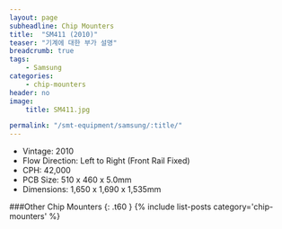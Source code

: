 ```yaml
---
layout: page
subheadline: Chip Mounters
title:  "SM411 (2010)"
teaser: "기계에 대한 부가 설명"
breadcrumb: true
tags:
    - Samsung
categories:
    - chip-mounters
header: no
image:
    title: SM411.jpg

permalink: "/smt-equipment/samsung/:title/"
---
```


- Vintage: 2010
- Flow Direction: Left to Right (Front Rail Fixed)
- CPH: 42,000
- PCB Size: 510 x 460 x 5.0mm
- Dimensions: 1,650 x 1,690 x 1,535mm

###Other Chip Mounters
{: .t60 }
{% include list-posts category='chip-mounters' %}
